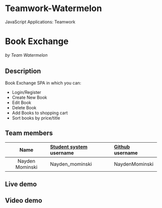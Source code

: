 # Teamwork-Watermelon
JavaScript Applications: Teamwork

# Book Exchange

###### by Team Watermelon

## Description

Book Exchange SPA in which you can:

- Login/Register
- Create New Book
- Edit Book
- Delete Book
- Add Books to shopping cart
- Sort books by price/title

## Team members
| Name | [Student system](https://telerikacademy.com) username | [Github](https://github.com) username|
|:----:|:-----------------------|:-----------------------------|
|Nayden Mominski | Nayden_mominski | NaydenMominski |

## Live demo


## Video demo

